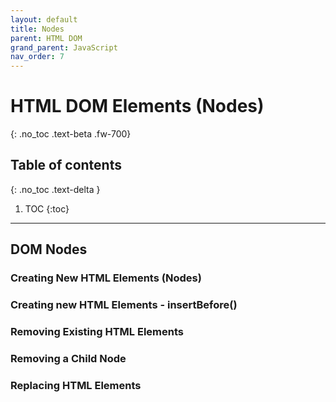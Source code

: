 ```yaml
---
layout: default
title: Nodes
parent: HTML DOM
grand_parent: JavaScript
nav_order: 7
---
```


# HTML DOM Elements (Nodes)
{: .no_toc .text-beta .fw-700}

## Table of contents
{: .no_toc .text-delta }

1. TOC
{:toc}

---

## DOM Nodes

### Creating New HTML Elements (Nodes)

### Creating new HTML Elements - insertBefore()

### Removing Existing HTML Elements

### Removing a Child Node

### Replacing HTML Elements 


